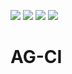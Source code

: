 ![](https://github.com/GeorgeAth/AG-CI/workflows/Windows/badge.svg)
![](https://github.com/GeorgeAth/AG-CI/workflows/Linux/badge.svg)
![](https://github.com/GeorgeAth/AG-CI/workflows/MacOS/badge.svg)
![](https://github.com/GeorgeAth/AG-CI/workflows/Android/badge.svg)
# AG-CI
